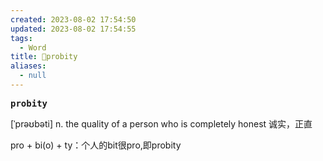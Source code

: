 ```yaml
---
created: 2023-08-02 17:54:50
updated: 2023-08-02 17:54:55
tags:
  - Word
title: 📖probity
aliases:
  - null
---
```


<pre><strong>probity</strong></pre>
[ˈprəʊbəti]
n. the quality of a person who is completely honest 诚实，正直

pro + bi(o) + ty：个人的bit很pro,即probity